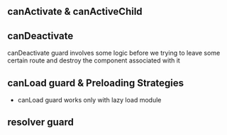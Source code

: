 ## canActivate & canActiveChild

## canDeactivate
canDeactivate guard involves some logic before we trying to leave some certain route and destroy the component associated with it

## canLoad guard & Preloading Strategies
- canLoad guard works only with lazy load module

## resolver guard
